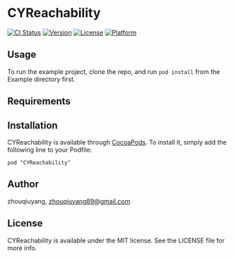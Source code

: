# CYReachability

[![CI Status](http://img.shields.io/travis/zhouqiuyang/CYReachability.svg?style=flat)](https://travis-ci.org/zhouqiuyang/CYReachability)
[![Version](https://img.shields.io/cocoapods/v/CYReachability.svg?style=flat)](http://cocoadocs.org/docsets/CYReachability)
[![License](https://img.shields.io/cocoapods/l/CYReachability.svg?style=flat)](http://cocoadocs.org/docsets/CYReachability)
[![Platform](https://img.shields.io/cocoapods/p/CYReachability.svg?style=flat)](http://cocoadocs.org/docsets/CYReachability)

## Usage

To run the example project, clone the repo, and run `pod install` from the Example directory first.

## Requirements

## Installation

CYReachability is available through [CocoaPods](http://cocoapods.org). To install
it, simply add the following line to your Podfile:

    pod "CYReachability"

## Author

zhouqiuyang, zhouqiuyang89@gmail.com

## License

CYReachability is available under the MIT license. See the LICENSE file for more info.

